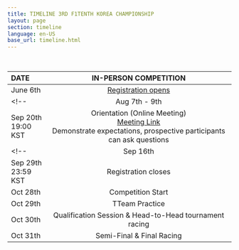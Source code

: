 ```yaml
---
title: TIMELINE 3RD F1TENTH KOREA CHAMPIONSHIP
layout: page
section: timeline
language: en-US
base_url: timeline.html
---
```

<br>


<!-- ***It will be open by April 30th*** -->

<!-- *-Note: The schedule may be subject to change depending on circumstances.* -->


<!-- | DATE | IN-PERSON COMPETITION |
|:---|:---|
| May 25th | Registration opens |
| Sep 15th - 23:59 KST | Registration closes |
| Aug 21th - 7pm KST |Online, Introduction of all teams, Race overview, Track overview for in-person competition<br> 
| Oct 17th | Introduction to F1/10th Challenges , Lectures on Autonomous Driving Technology |
| Oct 18th | Race Day(Time Trial) |
| Oct 19th | Race Day(Head to Head) , Award Ceremony -->

| DATE | IN-PERSON COMPETITION |
|:---|:---:|
| June 6th | [Registration opens](https://docs.google.com/forms/d/1ycNog7lz3oYiwzHIJfmzt0CW0E1GGCBMy1FUQ7ij1AI/viewform?edit_requested=true) |
<!-- | Aug 7th - 9th| F1Tenth Boot Camp | -->
| Sep 20th <br> 19:00 KST |Orientation (Online Meeting) <br> [Meeting Link](https://unist-kr.zoom.us/j/87812180691) <br> Demonstrate expectations, prospective participants can ask questions |
<!-- | Sep 16th | Technology Exchange Conference | -->
| Sep 29th <br> 23:59 KST | Registration closes |
| Oct 28th | Competition Start |
| Oct 29th | TTeam Practice |
| Oct 30th | Qualification Session & Head-to-Head tournament racing |
| Oct 31th | Semi-Final & Final Racing |
<!-- competition<br> 
| Oct 17th | Introduction to F1/10th Challenges , Lectures on Autonomous Driving Technology |
| Oct 18th | Race Day(Time Trial) |
| Oct 19th | Race Day(Head to Head) , Award Ceremony -->

